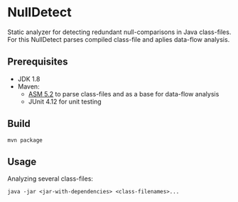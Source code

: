 # NullDetect
Static analyzer for detecting redundant null-comparisons in Java class-files. For this NullDetect parses compiled class-file and aplies data-flow analysis.

## Prerequisites
- JDK 1.8
- Maven:
  - [ASM 5.2](http://asm.ow2.org/) to parse class-files and as a base for data-flow analysis
  - JUnit 4.12 for unit testing

## Build
```shell session
mvn package
```

## Usage
Analyzing several class-files:
```shell session
java -jar <jar-with-dependencies> <class-filenames>...
```

